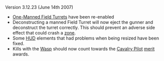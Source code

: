 Version 3.12.23 (June 14th 2007)

- [One-Manned Field Turrets](../weapons/One-Manned_Field_Turret.md) have been
  re-enabled
- Deconstructing a manned Field Turret will now eject the gunner and deconstruct
  the turret correctly. This should prevent an adverse side effect that could
  crash a [zone](../terminology/Zone.md).
- Some [HUD](../etc/Heads-up_Display.md) elements that had problems when being
  resized have been fixed.
- Kills with the [Wasp](../vehicles/Wasp.md) should now count towards the
  [Cavalry Pilot](../merits/Cavalry_Pilot.md)
  [merit](../merits/Merit_Commendations.md) awards.
